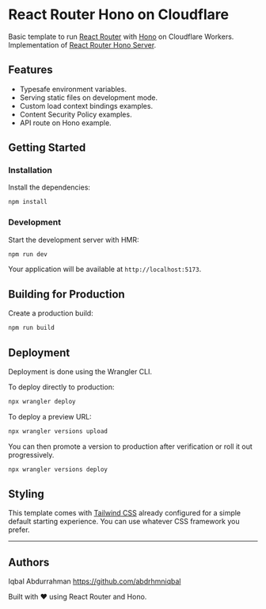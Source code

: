 # React Router Hono on Cloudflare

Basic template to run [React Router](https://reactrouter.com) with [Hono](https://hono.dev) on Cloudflare Workers. Implementation of [React Router Hono Server](https://github.com/rphlmr/react-router-hono-server).

## Features

* Typesafe environment variables.
* Serving static files on development mode.
* Custom load context bindings examples.
* Content Security Policy examples.
* API route on Hono example.

## Getting Started

### Installation

Install the dependencies:

```bash
npm install
```

### Development

Start the development server with HMR:

```bash
npm run dev
```

Your application will be available at `http://localhost:5173`.

## Building for Production

Create a production build:

```bash
npm run build
```

## Deployment

Deployment is done using the Wrangler CLI.

To deploy directly to production:

```sh
npx wrangler deploy
```

To deploy a preview URL:

```sh
npx wrangler versions upload
```

You can then promote a version to production after verification or roll it out progressively.

```sh
npx wrangler versions deploy
```

## Styling

This template comes with [Tailwind CSS](https://tailwindcss.com/) already configured for a simple default starting experience. You can use whatever CSS framework you prefer.

---

## Authors

Iqbal Abdurrahman <https://github.com/abdrhmniqbal>

Built with ❤️ using React Router and Hono.